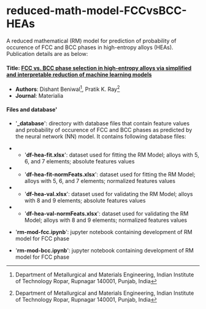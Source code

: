 # reduced-math-model-FCCvsBCC-HEAs
A reduced mathematical (RM) model for prediction of probability of occurence of FCC and BCC phases in high-entropy alloys (HEAs). Publication details are as below:

#### Title: [FCC vs. BCC phase selection in high-entropy alloys via simplified and interpretable reduction of machine learning models](https://www.sciencedirect.com/science/article/pii/S2589152922003131)
- **Authors**: Dishant Beniwal[^1], Pratik K. Ray[^1]
- **Journal**: Materialia
[^1]: Department of Metallurgical and Materials Engineering, Indian Institute of Technology Ropar, Rupnagar 140001, Punjab, India

#### Files and database'
- '**_database**': directory with database files that contain feature values and probability of occurence of FCC and BCC phases as predicted by the neural network (NN) model. It contains following database files:
- - '**df-hea-fit.xlsx**': dataset used for fitting the RM Model; alloys with 5, 6, and 7 elements; absolute features values
- - '**df-hea-fit-normFeats.xlsx**': dataset used for fitting the RM Model; alloys with 5, 6, and 7 elements; normalized features values
- - '**df-hea-val.xlsx**': dataset used for validating the RM Model; alloys with 8 and 9 elements; absolute features values
- - '**df-hea-val-normFeats.xlsx**': dataset used for validating the RM Model; alloys with 8 and 9 elements; normalized features values

- '**rm-mod-fcc.ipynb**': jupyter notebook containing development of RM model for FCC phase

- '**rm-mod-bcc.ipynb**': jupyter notebook containing development of RM model for FCC phase
